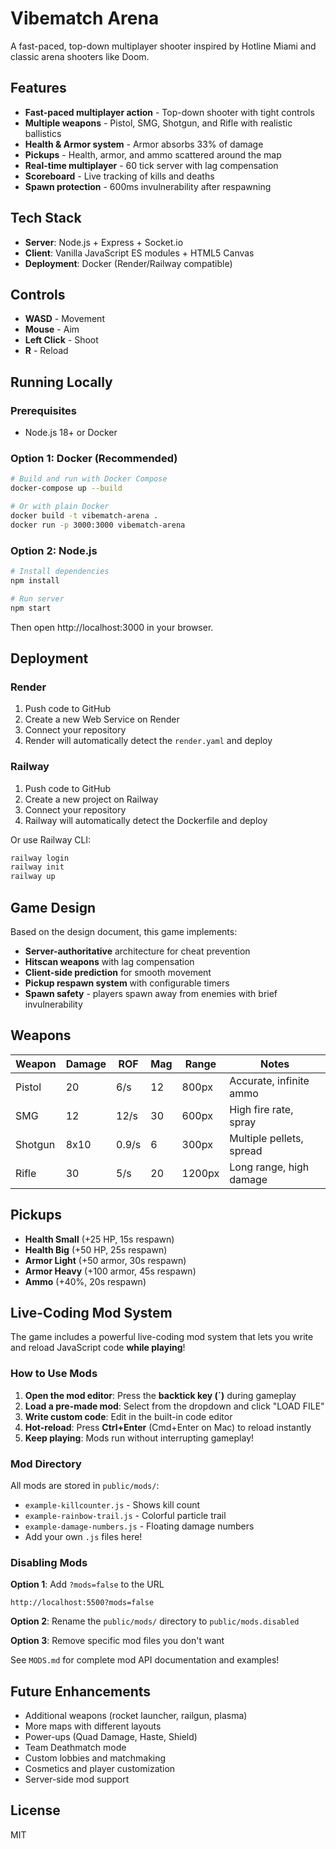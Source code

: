 # Vibematch Arena

A fast-paced, top-down multiplayer shooter inspired by Hotline Miami and classic arena shooters like Doom.

## Features

- **Fast-paced multiplayer action** - Top-down shooter with tight controls
- **Multiple weapons** - Pistol, SMG, Shotgun, and Rifle with realistic ballistics
- **Health & Armor system** - Armor absorbs 33% of damage
- **Pickups** - Health, armor, and ammo scattered around the map
- **Real-time multiplayer** - 60 tick server with lag compensation
- **Scoreboard** - Live tracking of kills and deaths
- **Spawn protection** - 600ms invulnerability after respawning

## Tech Stack

- **Server**: Node.js + Express + Socket.io
- **Client**: Vanilla JavaScript ES modules + HTML5 Canvas
- **Deployment**: Docker (Render/Railway compatible)

## Controls

- **WASD** - Movement
- **Mouse** - Aim
- **Left Click** - Shoot
- **R** - Reload

## Running Locally

### Prerequisites
- Node.js 18+ or Docker

### Option 1: Docker (Recommended)

```bash
# Build and run with Docker Compose
docker-compose up --build

# Or with plain Docker
docker build -t vibematch-arena .
docker run -p 3000:3000 vibematch-arena
```

### Option 2: Node.js

```bash
# Install dependencies
npm install

# Run server
npm start
```

Then open http://localhost:3000 in your browser.

## Deployment

### Render

1. Push code to GitHub
2. Create a new Web Service on Render
3. Connect your repository
4. Render will automatically detect the `render.yaml` and deploy

### Railway

1. Push code to GitHub
2. Create a new project on Railway
3. Connect your repository
4. Railway will automatically detect the Dockerfile and deploy

Or use Railway CLI:

```bash
railway login
railway init
railway up
```

## Game Design

Based on the design document, this game implements:

- **Server-authoritative** architecture for cheat prevention
- **Hitscan weapons** with lag compensation
- **Client-side prediction** for smooth movement
- **Pickup respawn system** with configurable timers
- **Spawn safety** - players spawn away from enemies with brief invulnerability

## Weapons

| Weapon  | Damage | ROF  | Mag | Range | Notes                    |
|---------|--------|------|-----|-------|--------------------------|
| Pistol  | 20     | 6/s  | 12  | 800px | Accurate, infinite ammo  |
| SMG     | 12     | 12/s | 30  | 600px | High fire rate, spray    |
| Shotgun | 8x10   | 0.9/s| 6   | 300px | Multiple pellets, spread |
| Rifle   | 30     | 5/s  | 20  | 1200px| Long range, high damage  |

## Pickups

- **Health Small** (+25 HP, 15s respawn)
- **Health Big** (+50 HP, 25s respawn)
- **Armor Light** (+50 armor, 30s respawn)
- **Armor Heavy** (+100 armor, 45s respawn)
- **Ammo** (+40%, 20s respawn)

## Live-Coding Mod System

The game includes a powerful live-coding mod system that lets you write and reload JavaScript code **while playing**!

### How to Use Mods

1. **Open the mod editor**: Press the **backtick key (`)** during gameplay
2. **Load a pre-made mod**: Select from the dropdown and click "LOAD FILE"
3. **Write custom code**: Edit in the built-in code editor
4. **Hot-reload**: Press **Ctrl+Enter** (Cmd+Enter on Mac) to reload instantly
5. **Keep playing**: Mods run without interrupting gameplay!

### Mod Directory

All mods are stored in `public/mods/`:
- `example-killcounter.js` - Shows kill count
- `example-rainbow-trail.js` - Colorful particle trail
- `example-damage-numbers.js` - Floating damage numbers
- Add your own `.js` files here!

### Disabling Mods

**Option 1**: Add `?mods=false` to the URL
```
http://localhost:5500?mods=false
```

**Option 2**: Rename the `public/mods/` directory to `public/mods.disabled`

**Option 3**: Remove specific mod files you don't want

See `MODS.md` for complete mod API documentation and examples!

## Future Enhancements

- Additional weapons (rocket launcher, railgun, plasma)
- More maps with different layouts
- Power-ups (Quad Damage, Haste, Shield)
- Team Deathmatch mode
- Custom lobbies and matchmaking
- Cosmetics and player customization
- Server-side mod support

## License

MIT
